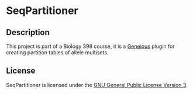 SeqPartitioner
====================

Description
-----------

This project is part of a Biology 398 course, it is a [Geneious](http://www.geneious.com/) plugin for creating partition tables of allele multisets.

License
-------

SeqPartitioner is licensed under the [GNU General Public License Version 3](http://www.gnu.org/copyleft/gpl.html).
